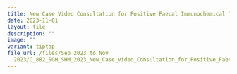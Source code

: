```yaml
---
title: New Case Video Consultation for Positive Faecal Immunochemical Test (FIT)
date: 2023-11-01
layout: file
description: ""
image: ""
variant: tiptap
file_url: /files/Sep 2023 to Nov
  2023/C_882_SGH_SHM_2023_New_Case_Video_Consultation_for_Positive_Faecal_Immunochemical_Test.pdf
---
```

